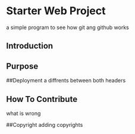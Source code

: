 # Starter Web Project
a simple program to see how git ang github works

## Introduction

## Purpose

##Deployment
a diffrents between both headers
## How To Contribute
what is wrong

##Copyright
adding copyrights